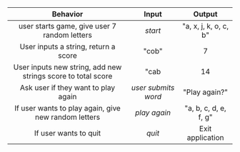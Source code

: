 |Behavior|Input|Output|
|:-:|:-:|:-:|
|user starts game, give user 7 random letters|*start*|"a, x, j, k, o, c, b"|
|User inputs a string, return a score|"cob"|7|
|User inputs new string, add new strings score to total score|"cab|14|
|Ask user if they want to play again|*user submits word*|"Play again?"|
|If user wants to play again, give new random letters|*play again*|"a, b, c, d, e, f, g"|
|If user wants to quit|*quit*|Exit application|